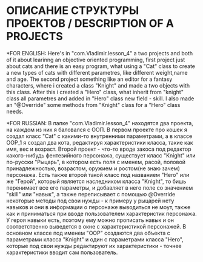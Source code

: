# ОПИСАНИЕ СТРУКТУРЫ ПРОЕКТОВ / DESCRIPTION OF A PROJECTS
*FOR ENGLISH:
Here's in "com.Vladimir.lesson_4" a two projects and both of it about learinng an objective oriented programming, first project just about cats and there is an easy program, what using a "Cat" class to create a new types of cats with different parametres, like different weight,name and age. The second project something like an editor for a fantasy characters, where i created a class "Knight" and made a two objects with this class. After this i created a "Hero" class, what inherit from "knight" class all parametres and added in "Hero" class new field - skill. I also made an "@Override" some methods from "Knight" class for a "Hero" class needs.

*FOR RUSSIAN:
В папке "com.Vladimir.lesson_4" находятся два проекта, на каждом из них я баловался с ООП. В первом проекте про кошек я создал класс "Cat" с какими-то внутренними параметрами, а в классе OOP_1 я создал два кота, редактируя характеристики класса, такие как имя, вес и возраст. Второй проект - что-то вроде закоса под редактор какого-нибудь фентезийного персонажа, существует класс "Knight" или по-русски "Рыцарь", в котором есть поля с именем, расой, половой принадлежностью, возрастом, оружием и ростом(не знаю зачем) персонажа. Есть также второй такой класс под названием "Hero" или же "Герой", который является наследником класса "Knight", то бишь перенимает все его параметры, и добавляет в него поле со значением "skill" или "навык", а также переписывает с помощью @Override некоторые методы под свои нужды - к примеру у рыцарей нету навыков и они в информации о персонаже выводиться не моут, также как и приниматься при вводе пользователем характеристик персонажа. У героя навыки есть, поэтому ему можно прописать навык и он соответственно выведется в окне с характеристикой персонажей. В основном классе под именем "OOP" создаются два объекта с параметрами класса "Knight" и один с параметрами класса "Hero", которые под свои нужды редактируют их характеристики - точнее характеристики вводит сам пользователь.
